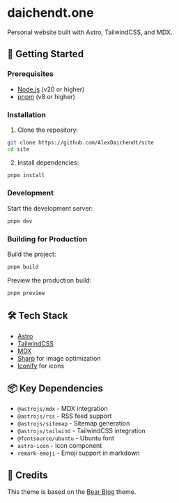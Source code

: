 # daichendt.one

Personal website built with Astro, TailwindCSS, and MDX.

## 🚀 Getting Started

### Prerequisites

- [Node.js](https://nodejs.org/) (v20 or higher)
- [pnpm](https://pnpm.io/) (v8 or higher)

### Installation

1. Clone the repository:
```bash
git clone https://github.com/AlexDaichendt/site
cd site
```

2. Install dependencies:
```bash
pnpm install
```

### Development

Start the development server:
```bash
pnpm dev
```

### Building for Production

Build the project:
```bash
pnpm build
```

Preview the production build:
```bash
pnpm preview
```

## 🛠 Tech Stack

- [Astro](https://astro.build)
- [TailwindCSS](https://tailwindcss.com)
- [MDX](https://mdxjs.com)
- [Sharp](https://sharp.pixelplumbing.com) for image optimization
- [Iconify](https://iconify.design) for icons

## 📦 Key Dependencies

- `@astrojs/mdx` - MDX integration
- `@astrojs/rss` - RSS feed support
- `@astrojs/sitemap` - Sitemap generation
- `@astrojs/tailwind` - TailwindCSS integration
- `@fontsource/ubuntu` - Ubuntu font
- `astro-icon` - Icon component
- `remark-emoji` - Emoji support in markdown

## 🙏 Credits

This theme is based on the [Bear Blog](https://github.com/HermanMartinus/bearblog/) theme.
